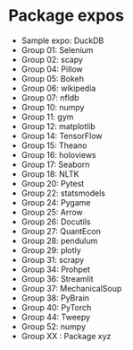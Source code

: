 # Package expos

- Sample expo: DuckDB
- Group 01: Selenium
- Group 02: scapy
- Group 04: Pillow
- Group 05: Bokeh
- Group 06: wikipedia
- Group 07: nfldb
- Group 10: numpy
- Group 11: gym
- Group 12: matplotlib
- Group 14: TensorFlow
- Group 15: Theano
- Group 16: holoviews
- Group 17: Seaborn
- Group 18: NLTK
- Group 20: Pytest
- Group 22: statsmodels
- Group 24: Pygame
- Group 25: Arrow
- Group 26: Docutils
- Group 27: QuantEcon
- Group 28: pendulum
- Group 29: plotly
- Group 31: scrapy
- Group 34: Prohpet
- Group 36: Streamlit
- Group 37: MechanicalSoup
- Group 38: PyBrain
- Group 40: PyTorch
- Group 44: Tweepy
- Group 52: numpy
- Group XX : Package xyz
